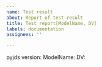 ```yaml
---
name: Test result
about: Report of test result
title: Test report[ModelName, DV]
labels: documentation
assignees: ''

---
```


pyjds version:
ModelName:
DV:
